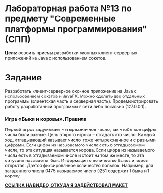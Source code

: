 # Лабораторная работа №13 по предмету "Современные платформы программирования" (СПП)

**Цель:** освоить приемы разработки оконных клиент-серверных приложений на Java с использованием сокетов.

# Задание

Разработать клиент-серверное оконное приложение на Java с использованием сокетов и JavaFX. Можно сделать две отдельных программы (клиентская часть и серверная часть). Продемонстрировать работу разработанной программы в сети либо локально (127.0.0.1).

### Игра «Быки и коровы». Правила

Первый игрок задумывает четырехзначное число, так чтобы все цифры числа были разные. Цель второго игрока – отгадать это число. Каждый ход, отгадывающий называет число, тоже четырехзначное и с разными цифрами. Если цифра из называемого числа есть в отгадываемом числе, то эта ситуация называется корова. Если цифра из называемого числа есть в отгадываемом числе и стоит на том же месте, то эта ситуация называется бык. Информация о количестве быков и коров открытая. Дается фиксированное количество попыток. Например, для загаданного числа 0475 называемое число 0251 содержит 1 быка и 1 корову.

**[ССЫЛКА НА ВИДЕО, ОТКУДА Я ЗАДЕЙСТВОВАЛ МАКЕТ](https://youtu.be/_1nqY-DKP9A)**
